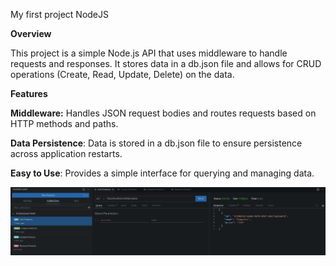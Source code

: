 My first project NodeJS

**Overview**

This project is a simple Node.js API that uses middleware to handle requests and responses. It stores data in a db.json file and allows for CRUD operations (Create, Read, Update, Delete) on the data.

**Features**

**Middleware:** Handles JSON request bodies and routes requests based on HTTP methods and paths.

**Data Persistence**: Data is stored in a db.json file to ensure persistence across application restarts.

**Easy to Use**: Provides a simple interface for querying and managing data.

![alt text](./images/image.png)